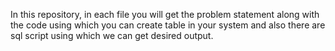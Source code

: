 In this repository, in each file you will get the problem statement along with the code using which you can create table in your system and also there are sql script using which we can get desired output.
